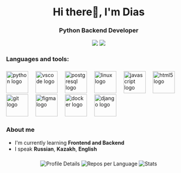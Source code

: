 


<div id="header" align="center">
  <h1>Hi there👋, I'm Dias</h1>
  <h3>Python Backend Developer</h3>

  <a href="https://t.me/lxmberk" target="_blank"><img src="https://img.shields.io/badge/Telegram-2CA5E0?style=for-the-badge&logo=telegram&logoColor=white"/></a>
  <a href="mailto:lxmberk@mail.ru" target="_blank"><img src="https://img.shields.io/badge/Gmail-D14836?style=for-the-badge&logo=gmail&logoColor=white"/></a>
  
</div>

###

### Languages and tools:  
###

<div align="">
  <img src="https://skillicons.dev/icons?i=py" height="60" alt="python logo"  />
  <img width="12" />
  <img src="https://cdn.jsdelivr.net/gh/devicons/devicon/icons/vscode/vscode-original.svg" height="60" alt="vscode logo"  />
  <img width="12" />
  <img src="https://cdn.jsdelivr.net/gh/devicons/devicon/icons/postgresql/postgresql-original.svg" height="60" alt="postgresql logo"  />
  <img width="12" />
  <img src="https://cdn.jsdelivr.net/gh/devicons/devicon/icons/linux/linux-original.svg" height="60" alt="linux logo"  />
  <img width="12" />
  <img src="https://cdn.jsdelivr.net/gh/devicons/devicon/icons/javascript/javascript-original.svg" height="60" alt="javascript logo"  />
  <img width="12" />
  <img src="https://cdn.jsdelivr.net/gh/devicons/devicon/icons/html5/html5-original.svg" height="60" alt="html5 logo"  />
  <img width="12" />
  <img src="https://cdn.jsdelivr.net/gh/devicons/devicon/icons/git/git-original.svg" height="60" alt="git logo"  />
  <img width="12" />
  <img src="https://cdn.jsdelivr.net/gh/devicons/devicon/icons/figma/figma-original.svg" height="60" alt="figma logo"  />
  <img width="12" />
  <img src="https://cdn.jsdelivr.net/gh/devicons/devicon/icons/docker/docker-original.svg" height="60" alt="docker logo"  />
  <img width="12" />
  <img src="https://cdn.jsdelivr.net/gh/devicons/devicon/icons/django/django-plain.svg" height="60" alt="django logo"  />

</div>

###

  ### About me
- I'm currently learning **Frontend and Backend**
- I speak **Russian**, **Kazakh**, **English**

###



###
<p align="center">
  <img src="http://github-profile-summary-cards.vercel.app/api/cards/profile-details?username=M4rkness&theme=aura_dark" alt="Profile Details" />
  <img src="http://github-profile-summary-cards.vercel.app/api/cards/repos-per-language?username=M4rkness&theme=aura_dark" alt="Repos per Language" />
  <img src="http://github-profile-summary-cards.vercel.app/api/cards/stats?username=M4rkness&theme=aura_dark" alt="Stats" />
</p>

